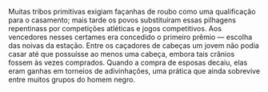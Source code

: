 ﻿Muitas tribos primitivas exigiam façanhas de roubo como uma qualificação para o casamento; mais tarde os povos substituíram essas pilhagens repentinass por competições atléticas e jogos competitivos. Aos vencedores nesses certames era concedido o primeiro prêmio —  escolha das noivas da estação. Entre os caçadores de cabeças um jovem não podia casar até que possuísse ao menos uma cabeça, embora tais crânios fossem às vezes comprados. Quando a compra de esposas decaiu, elas eram ganhas em torneios de adivinhações, uma prática que ainda sobrevive entre muitos grupos do homem negro.